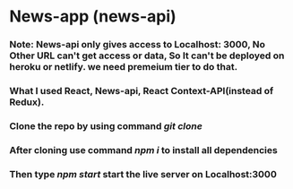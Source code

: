 # News-app (news-api)
### Note: News-api only gives access to Localhost: 3000, No Other URL can't get access or data, So It can't be deployed on heroku or netlify. we need premeium tier to do that.
### What I used React, News-api, React Context-API(instead of Redux).
### Clone the repo by using command <i>git clone</i>
### After cloning use command <i>npm i</i> to install all dependencies
### Then type <i>npm start</i> start the live server on Localhost:3000
